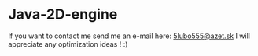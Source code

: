 Java-2D-engine
==============
If you want to contact me send me an e-mail here: 5lubo555@azet.sk
I will appreciate any optimization ideas ! :)
